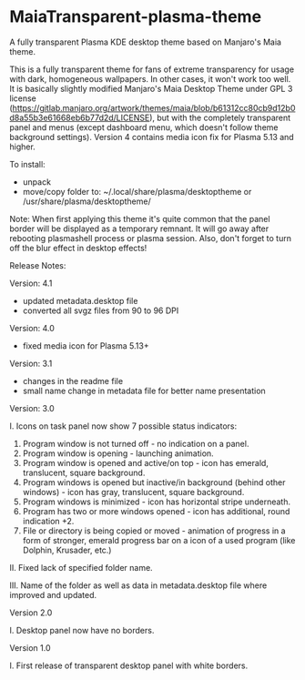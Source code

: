 # MaiaTransparent-plasma-theme
A fully transparent Plasma KDE desktop theme based on Manjaro's Maia theme.

This is a fully transparent theme for fans of extreme transparency for usage with dark, homogeneous wallpapers. In other cases, it won't work too well. It is basically slightly modified Manjaro's Maia Desktop Theme under GPL 3 license (https://gitlab.manjaro.org/artwork/themes/maia/blob/b61312cc80cb9d12b0d8a55b3e61668eb6b77d2d/LICENSE), but with the completely transparent panel and menus (except dashboard menu, which doesn't follow theme background settings). Version 4 contains media icon fix for Plasma 5.13 and higher.

To install:
- unpack
- move/copy folder to: ~/.local/share/plasma/desktoptheme or /usr/share/plasma/desktoptheme/

Note: When first applying this theme it's quite common that the panel border will be displayed as a temporary remnant. It will go away after rebooting plasmashell process or plasma session. Also, don't forget to turn off the blur effect in desktop effects!

Release Notes:

Version: 4.1

- updated metadata.desktop file
- converted all svgz files from 90 to 96 DPI

Version: 4.0

- fixed media icon for Plasma 5.13+

Version: 3.1

- changes in the readme file 
- small name change in metadata file for better name presentation

Version: 3.0

I. Icons on task panel now show 7 possible status indicators:

1) Program window is not turned off - no indication on a panel.
2) Program window is opening - launching animation.
3) Program window is opened and active/on top - icon has emerald,  translucent, square background.
4) Program windows is opened but inactive/in background (behind other windows) - icon has gray,  translucent, square background.
5) Program windows is minimized - icon has horizontal stripe underneath.
6) Program has two or more windows opened - icon has additional, round indication +2.
7) File or directory is being copied or moved - animation of progress in a form of stronger, emerald progress bar on a icon of a used program (like Dolphin, Krusader, etc.)

II. Fixed lack of specified folder name. 

III. Name of the folder as well as data in metadata.desktop file where improved and updated.

Version 2.0

I. Desktop panel now have no borders.

Version 1.0

I. First release of transparent desktop panel with white borders.
